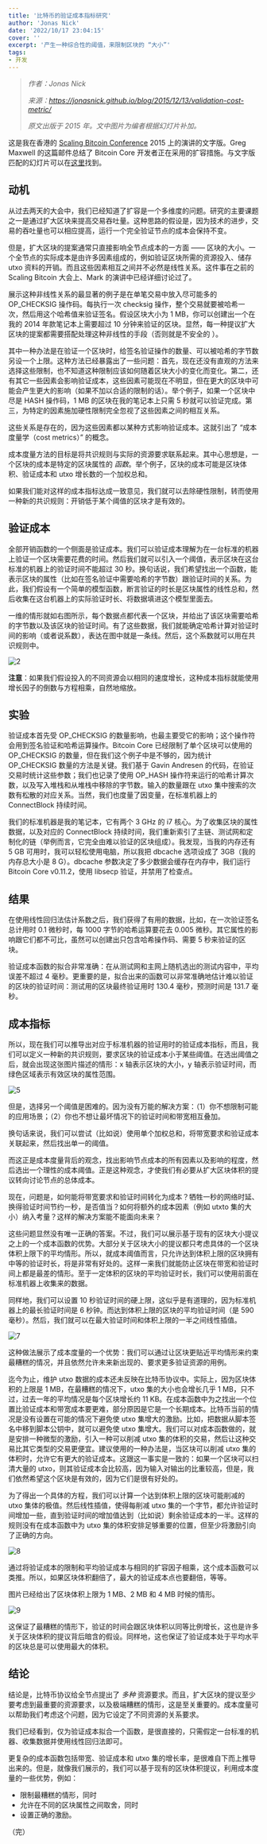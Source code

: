 ```yaml
---
title: '比特币的验证成本指标研究'
author: 'Jonas Nick'
date: '2022/10/17 23:04:15'
cover: ''
excerpt: '产生一种综合性的阈值，来限制区块的 “大小”'
tags:
- 开发
---
```



> *作者：Jonas Nick*
>
> *来源：<https://jonasnick.github.io/blog/2015/12/13/validation-cost-metric/>*
>
> *原文出版于 2015 年。文中图片为编者根据幻灯片补加。*



这是我在香港的 [Scaling Bitcoin Conference](https://scalingbitcoin.org/hongkong2015/) 2015 上的演讲的文字版。Greg Maxwell 的这篇邮件总结了 Bitcoin Core 开发者正在采用的扩容措施。与文字版匹配的幻灯片可以在[这里](https://github.com/jonasnick/jonasnick.github.com/raw/master/files/Validation-cost%20Metric.pdf)找到。

## 动机

从过去两天的大会中，我们已经知道了扩容是一个多维度的问题。研究的主要课题之一是通过扩大区块来提高交易吞吐量。这种思路的假设是，因为技术的进步，交易的吞吐量也可以相应提高，运行一个完全验证节点的成本会保持不变。

但是，扩大区块的提案通常只直接影响全节点成本的一方面 —— 区块的大小。一个全节点的实际成本是由许多因素组成的，例如验证区块所需的资源投入、储存 utxo 资料的开销。而且这些因素相互之间并不必然是线性关系。这件事在之前的 Scaling Bitcoin 大会上、Mark 的演讲中已经详细讨论过了。

展示这种非线性关系的最显著的例子是在单笔交易中放入尽可能多的 OP_CHECKSIG 操作码。每执行一次 checksig 操作，整个交易就要被哈希一次，然后用这个哈希值来验证签名。假设区块大小为 1 MB，你可以创建出一个在我的 2014 年款笔记本上需要超过 10 分钟来验证的区块。显然，每一种提议扩大区块的提案都需要搭配处理这种非线性的手段（否则就是不安全的 ）。

其中一种办法是在验证一个区块时，给签名验证操作的数量、可以被哈希的字节数另设一个上限。这种方法已经暴露出了一些问题：首先，现在还没有直观的方法来选择这些限制，也不知道这种限制应该如何随着区块大小的变化而变化。第二，还有其它一些因素会影响验证成本，这些因素可能现在不明显，但在更大的区块中可能会产生更大的影响（如果不加以合适的限制的话）。举个例子，如果一个区块中尽是 HASH 操作码，1 MB 的区块在我的笔记本上只需 5 秒就可以验证完成。第三，为特定的因素施加硬性限制完全忽视了这些因素之间的相互关系。

这些关系是存在的，因为这些因素都以某种方式影响验证成本。这就引出了 “成本度量学（cost metrics）” 的概念。

成本度量方法的目标是将共识规则与实际的资源要求联系起来。其中心思想是，一个区块的成本是特定的区块属性的 *函数*。举个例子，区块的成本可能是区块体积、验证成本和 utxo 增长数的一个加权总和。

如果我们能对这样的成本指标达成一致意见，我们就可以去除硬性限制，转而使用一种新的共识规则：开销低于某个阈值的区块才是有效的。

## 验证成本

全部开销函数的一个侧面是验证成本。我们可以验证成本理解为在一台标准的机器上验证一个区块需要花费的时间。然后我们就可以引入一个阈值，表示区块在这台标准的机器上的验证时间不能超过 30 秒。换句话说，我们希望找出一个函数，能表示区块的属性（比如在签名验证中需要哈希的字节数）跟验证时间的关系。为此，我们假设有一个简单的模型函数，断言验证的时长是区块属性的线性总和，然后收集在这台机器上的实际验证时长、将数据填进这个模型里面去。

一维的情形就如右图所示，每个数据点都代表一个区块，并给出了该区块需要哈希的字节数以及该区块的验证时间。有了这些数据，我们就能确定哈希计算对验证时间的影响（或者说系数），表达在图中就是一条线。然后，这个系数就可以用在共识规则中。

![2](../images/a-validation-cost-metric-for-bitcoin/2.png)

**注意**：如果我们假设投入的不同资源会以相同的速度增长，这种成本指标就能使用增长因子的倒数与方程相乘，自然地缩放。

## 实验

验证成本首先受 OP_CHECKSIG 的数量影响，也最主要受它的影响；这个操作符会用到签名验证和哈希运算操作。Bitcoin Core 已经限制了单个区块可以使用的 OP_CHECKSIG 的数量，但在我们这个例子中是不够的，因为统计 OP_CHECKSIG 数量的方法是关键。我们基于 Gavin Andresen 的代码，在验证交易时统计这些参数；我们也记录了使用 OP_HASH 操作符来运行的哈希计算次数，以及写入堆栈和从堆栈中移除的字节数。输入的数量跟在 utxo 集中搜索的次数有松散的对应关系。当然，我们也度量了因变量，在标准机器上的 ConnectBlock 持续时间。

我们的标准机器是我的笔记本，它有两个 3 GHz 的 i7 核心。为了收集区块的属性数据，以及对应的 ConnectBlock 持续时间，我们重新索引了主链、测试网和定制化的链（举例而言，它完全由难以验证的区块组成）。我发现，当我的内存还有 5 GB 可用时，我可以轻松使用电脑，所以我把 dbcache 选项设成了 3GB（我的内存总大小是 8 G）。dbcache 参数决定了多少数据会缓存在内存中，我们运行 Bitcoin Core v0.11.2，使用 libsecp 验证，并禁用了检查点。

## 结果

在使用线性回归法估计系数之后，我们获得了有用的数据，比如，在一次验证签名总计用时 0.1 微秒时，每 1000 字节的哈希运算要花去 0.005 微秒。其它属性的影响跟它们都不可比，虽然可以创建出只包含哈希操作码、需要 5 秒来验证的区块。

验证成本函数的拟合非常准确：在从测试网和主网上随机选出的测试内容中，平均误差不超过 4 毫秒。更重要的是，拟合出来的函数可以非常准确地估计难以验证的区块的验证时间：测试用的区块最终验证用时 130.4 毫秒，预测时间是 131.7 毫秒。

## 成本指标

所以，现在我们可以推导出对应于标准机器的验证用时的验证成本指标，而且，我们可以定义一种新的共识规则，要求区块的验证成本小于某些阈值。在选出阈值之后，就会出现这张图片描述的情形：x 轴表示区块的大小，y 轴表示验证时间，而绿色区域表示有效区块的属性范围。

![5](../images/a-validation-cost-metric-for-bitcoin/5.png)

但是，选择另一个阈值是困难的。因为没有万能的解决方案：（1）你不想限制可能的应用场景；（2）你也不想让最坏情况下的验证时间和带宽相互叠加。

换句话来说，我们可以尝试（比如说）使用单个加权总和，将带宽要求和验证成本关联起来，然后找出单一的阈值。

而这正是成本度量背后的观念，找出影响节点成本的所有因素以及影响的程度，然后选出一个理性的成本阈值。正是这种观念，才使我们有必要从扩大区块体积的提议转向讨论节点的总体成本。

现在，问题是，如何能将带宽要求和验证时间转化为成本？牺牲一秒的网络时延、换得验证时间节约一秒，是否值当？如何将额外的成本因素（例如 utxto 集的大小）纳入考量？这样的解决方案能不能面向未来？

这些问题显然没有唯一正确的答案。不过，我们可以展示基于现有的区块大小提议之上的一个成本函数的优势。大部分关于区块大小的提议都只考虑具体的一个区块体积上限下的平均情形。所以，就成本阈值而言，只允许达到体积上限的区块拥有中等的验证时长，将是非常有好处的。这样一来我们就能防止区块在带宽和验证时间上都是最差的情形。至于一定体积的区块的平均验证时长，我们可以使用前面在标准机器上收集来的数据。

同样地，我们可以设置 10 秒验证时间的硬上限，这似乎是有道理的，因为标准机器上的最长验证时间是 6 秒钟。而达到体积上限的区块的平均验证时间（是 590 毫秒）。然后，我们就可以在最大验证时间和体积上限的一半之间线性插值。

![7](../images/a-validation-cost-metric-for-bitcoin/7.png)

这种做法展示了成本度量的一个优势：我们可以通过让区块更贴近平均情形来约束最糟糕的情况，并且依然允许未来新出现的、要求更多验证资源的用例。

迄今为止，维护 utxo 数据的成本还未反映在比特币协议中。实际上，因为区块体积的上限是 1 MB，在最糟糕的情况下，utxo 集的大小也会增长几乎 1 MB，只不过，过去一年的平均情况是每个区块增长约 11 KB。在成本函数中为之找出一个位置比验证成本和带宽成本要更难，部分原因是它是一个长期成本。比特币当前的情况是没有设置在可能的情况下避免使 utxo 集增大的激励。比如，把数据从脚本签名中移到脚本公钥中，就可以避免使  utxo 集增大。我们可以对成本函数做的，就是安排一种微型的激励，引入一种可以削减 utxo 集的体积的交易，然后让这种交易比其它类型的交易更便宜。建议使用的一种办法是，当区块可以削减 utxo 集的体积时，允许它有更大的验证成本。这跟这一事实是一致的：如果一个区块可以扫清大量的 utxo，则其验证成本会比较高，因为输入对输出的比重较高，但是，我们依然希望这个区块是有效的，因为它们是很有好处的。

为了得出一个具体的方程，我们可以计算一个达到体积上限的区块可能削减的 utxo 集体的极值。然后线性插值，使得每削减 utxo 集的一个字节，都允许验证时间增加一些，直到验证时间的增加值达到（比如说）剩余验证成本的一半。这样的规则没有在成本函数中为 utxo 集的体积安排足够重要的位置，但至少将激励引向了正确的方向。

![8](../images/a-validation-cost-metric-for-bitcoin/8.png)

通过将验证成本的限制和平均验证成本与相同的扩容因子相乘，这个成本函数可以类推。所以，如果区块体积翻倍了，最大的验证成本点也要翻倍，等等。

图片已经给出了区块体积上限为 1 MB、2 MB 和 4 MB 时候的情形。

![9](../images/a-validation-cost-metric-for-bitcoin/9.png)

这保证了最糟糕的情形下，验证的时间会跟区块体积以同等比例增长，这也是许多关于区块体积的提议背后暗含的假设。同样地，这也保证了验证成本处于平均水平的区块总是可以使用最大的体积。

## 结论

结论是，比特币协议给全节点提出了 *多种* 资源要求。而且，扩大区块的提议至少要考虑到最重要的资源要求，以及极端糟糕的情形，这是至关重要的。成本度量可以帮助我们考虑这个问题，因为它设定了不同资源的关系要求。

我们已经看到，仅为验证成本拟合一个函数，是很直接的，只需假定一台标准的机器、收集数据并使用线性回归法即可。

更复杂的成本函数包括带宽、验证成本和 utxo 集的增长率，是很难自下而上推导出来的。但是，就像我们展示的，我们可以基于现有的区块体积提议，利用成本度量的一些优势，例如：

- 限制最糟糕的情形，同时
- 允许在不同的区块属性之间取舍，同时
- 设置正确的激励。

（完）



 